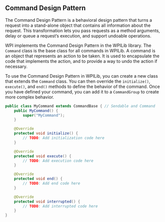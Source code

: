 ## Command Design Pattern

The Command Design Pattern is a behavioral design pattern that turns a request into a stand-alone object that contains all information about the request. This transformation lets you pass requests as a method arguments, delay or queue a request’s execution, and support undoable operations.

WPI implements the Command Design Pattern in the WPILib library. The `Command` class is the base class for all commands in WPILib. A command is an object that represents an action to be taken. It is used to encapsulate the code that implements the action, and to provide a way to undo the action if necessary. 

To use the Command Design Pattern in WPILib, you can create a new class that extends the `Command` class. You can then override the `initialize()`, `execute()`, and `end()` methods to define the behavior of the command. Once you have defined your command, you can add it to a `CommandGroup` to create more complex behavior.

```java title="Using Command Class Provided"
public class MyCommand extends CommandBase { // Sendable and Command
    public MyCommand() {
        super("MyCommand");
    }

    @Override
    protected void initialize() {
        // TODO: Add initialization code here
    }

    @Override
    protected void execute() {
        // TODO: Add execution code here
    }

    @Override
    protected void end() {
        // TODO: Add end code here
    }

    @Override
    protected void interrupted() {
        // TODO: Add interrupted code here
    }
}
```
